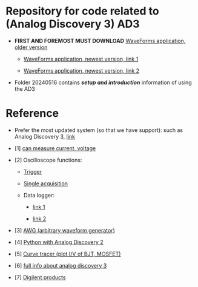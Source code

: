 # Repository for code related to (Analog Discovery 3) AD3

- **FIRST AND FOREMOST MUST DOWNLOAD** [WaveForms application, older version](https://lp.digilent.com/complete-waveforms-download)

  - [WaveForms application, newest version, link 1](https://digilent.com/reference/test-and-measurement/analog-discovery-3/getting-started)

  - [WaveForms application, newest version, link 2](https://digilent.com/reference/software/waveforms/waveforms-3/start?srsltid=AfmBOooDr4e5LtILuYHxpz7e0yHVPfSmtHzb8Xf92cjQiBNodXeCD3Ch)

- Folder 20240516 contains **_setup and introduction_** information of using the AD3

# Reference

- Prefer the most updated system (so that we have support): such as Analog Discovery 3, [link](https://digilent.com/reference/test-and-measurement/analog-discovery-3/start)

- [1] [can measure current, voltage](https://digilent.com/reference/test-and-measurement/analog-discovery-2/demos/measuring-current#:~:text=The%20Analog%20Discovery%202%20cannot,the%20resistance%20of%20the%20circuit) 

- [2] Oscilloscope functions:
	
	- [Trigger](https://youtu.be/OUlaLepuif8?si=HogMG-5afAZMyEks)

	- [Single acquisition](https://youtu.be/aLGarPzZMQ0?si=3XDnyclBc9eCjqOg)

	- Data logger:
	  - [link 1](https://digilent.com/reference/test-and-measurement/guides/waveforms-data-logger)

	  - [link 2](https://www.instructables.com/Using-the-Data-Logger-With-the-Analog-Discovery-2/)

- [3] [AWG (arbitrary waveform generator)](https://youtu.be/rXJXphcV1Vk?si=yP6fhMNYWKf3MWyV)

- [4] [Python with Analog Discovery 2](https://digilent.com/reference/test-and-measurement/guides/waveforms-sdk-getting-started?srsltid=AfmBOor7O9UOChKs5_BxxQbqcvO2yG6K-rLJxbPG9qBuXNIQOY_XfWvY)

- [5] [Curve tracer (plot I/V of BJT, MOSFET)](https://digilent.com/reference/test-and-measurement/guides/waveforms-curve-tracer)

- [6] [full info about analog discovery 3](https://digilent.com/reference/test-and-measurement/analog-discovery-3/start)

- [7] [Digilent products](https://digilent.com/reference/test-and-measurement/start)
	